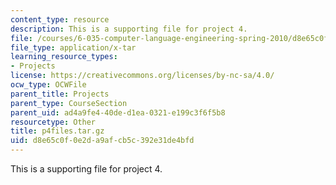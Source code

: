 ```yaml
---
content_type: resource
description: This is a supporting file for project 4.
file: /courses/6-035-computer-language-engineering-spring-2010/d8e65c0f0e2da9afcb5c392e31de4bfd_p4files.tar.gz
file_type: application/x-tar
learning_resource_types:
- Projects
license: https://creativecommons.org/licenses/by-nc-sa/4.0/
ocw_type: OCWFile
parent_title: Projects
parent_type: CourseSection
parent_uid: ad4a9fe4-40de-d1ea-0321-e199c3f6f5b8
resourcetype: Other
title: p4files.tar.gz
uid: d8e65c0f-0e2d-a9af-cb5c-392e31de4bfd
---
```

This is a supporting file for project 4.